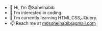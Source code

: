 - 👋 Hi, I’m @Sohelhabib
- 👀 I’m interested in coding.
- 🌱 I’m currently learning HTML,CSS,JQuery.
- 📫 Reach me at mdsohelhabib@gmail.com

<!---
Sohelhabib/Sohelhabib is a ✨ special ✨ repository because its `README.md` (this file) appears on your GitHub profile.
You can click the Preview link to take a look at your changes.
--->
